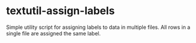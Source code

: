 # textutil-assign-labels
Simple utility script for assigning labels to data in multiple files. All rows in a single file are assigned the same label.
